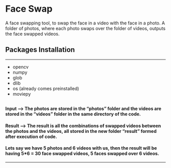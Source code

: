 # Face Swap
A face swapping tool, to swap the face in a video with the face in a photo. A folder of photos, where each photo swaps over the folder of videos, outputs the face swapped videos.

## Packages Installation
----
- opencv 
- numpy 
- glob
- dlib
- os (already comes preinstalled)
- moviepy

## 


#### Input --> The photos are stored in the “photos” folder and the videos are stored in the “videos” folder in the same directory of the code.
#### Result --> The result is all the combinations of swapped videos between the photos and the videos, all stored in the new folder “result” formed after execution of code.
#### Lets say we have 5 photos and 6 videos with us, then the result will be having 5*6 = 30 face swapped videos, 5 faces swapped over 6 videos.

----

